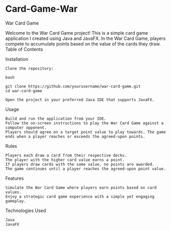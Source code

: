 # Card-Game-War
War Card Game

Welcome to the War Card Game project! This is a simple card game application I created using Java and JavaFX. In the War Card Game, players compete to accumulate points based on the value of the cards they draw.
Table of Contents


Installation

    Clone the repository:

    bash

    git clone https://github.com/yourusername/war-card-game.git
    cd war-card-game

    Open the project in your preferred Java IDE that supports JavaFX.

Usage

    Build and run the application from your IDE.
    Follow the on-screen instructions to play the War Card Game against a computer opponent.
    Players should agree on a target point value to play towards. The game ends when a player reaches or exceeds the agreed-upon points.

Rules

    Players each draw a card from their respective decks.
    The player with the higher card value earns a point.
    If players draw cards with the same value, no points are awarded.
    The game continues until a player reaches the agreed-upon point value.

Features

    Simulate the War Card Game where players earn points based on card values.
    Enjoy a strategic card game experience with a simple yet engaging gameplay.

Technologies Used

    Java
    JavaFX
